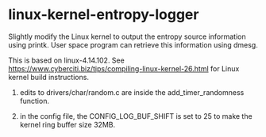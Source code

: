 # linux-kernel-entropy-logger
Slightly modify the Linux kernel to output the entropy source information using printk. User space program can retrieve this information using dmesg. 

This is based on linux-4.14.102. See https://www.cyberciti.biz/tips/compiling-linux-kernel-26.html for Linux kernel build instructions. 

1. edits to drivers/char/random.c are inside the add_timer_randomness function. 

2. in the config file, the CONFIG_LOG_BUF_SHIFT is set to 25 to make the kernel ring buffer size 32MB. 
